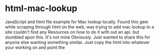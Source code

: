 # html-mac-lookup
JavaScript and html file example for Mac lookup locally.
Found this gem while scraping through html on the web, was trying to add mac lookup to a site couldn't 
find any Resources on how to do it with out an api. but stumbled apon this. It's not mine Obviously.
Just wanted to share this for anyone else wanting something similar. Just copy the html into whatever your working on and point the <script> to the location you have the manuf.js file stored. should work just fine.

Here's a BookMarklet for Maclookup:

javascript:(function() { document.body.appendChild(document.createElement('script')).src = 'https://bookmarkletserver.000webhostapp.com/maclookup.js';})()
